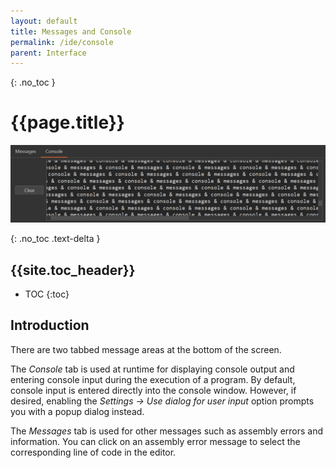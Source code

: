 ```yaml
---
layout: default
title: Messages and Console
permalink: /ide/console
parent: Interface
---
```


{: .no_toc }
# {{page.title}}

![Screenshot of the Messages and Console window](messages-console-short.png "Messages and Console")

{: .no_toc .text-delta }
## {{site.toc_header}}

- TOC
{:toc}

## Introduction

There are two tabbed message areas at the bottom of the screen.

The *Console* tab is used at runtime for displaying console output and entering console input
during the execution of a program. By default, console input is entered directly into
the console window. However, if desired, enabling the *Settings → Use dialog for user input* option
prompts you with a popup dialog instead.

The *Messages* tab is used for other messages such as assembly errors and information.
You can click on an assembly error message to select the corresponding line of code in the editor.
